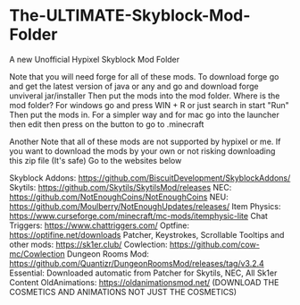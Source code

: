 # The-ULTIMATE-Skyblock-Mod-Folder
A new Unofficial Hypixel Skyblock Mod Folder

Note that you will need forge for all of these mods. To download forge go and get the latest version of java or any and go and download forge unviveral jar/installer
Then put the mods into the mod folder. Where is the mod folder? For windows go and press WIN + R or just search in start "Run" Then put the mods in. For a simpler way and for mac go into the launcher then edit then press on the button to go to .minecraft


Another Note that all of these mods are not supported by hypixel or me. If you want to download the mods by your own or not risking downloading this zip file (It's safe) Go to the websites below

Skyblock Addons: https://github.com/BiscuitDevelopment/SkyblockAddons/
Skytils: https://github.com/Skytils/SkytilsMod/releases
NEC: https://github.com/NotEnoughCoins/NotEnoughCoins
NEU: https://github.com/Moulberry/NotEnoughUpdates/releases/
Item Physics: https://www.curseforge.com/minecraft/mc-mods/itemphysic-lite
Chat Triggers: https://www.chattriggers.com/
Optfine: https://optifine.net/downloads
Patcher, Keystrokes, Scrollable Tooltips and other mods: https://sk1er.club/
Cowlection: https://github.com/cow-mc/Cowlection
Dungeon Rooms Mod: https://github.com/Quantizr/DungeonRoomsMod/releases/tag/v3.2.4
Essential: Downloaded automatic from Patcher for Skytils, NEC, All Sk1er Content
OldAnimations: https://oldanimationsmod.net/ (DOWNLOAD THE COSMETICS AND ANIMATIONS NOT JUST THE COSMETICS)
